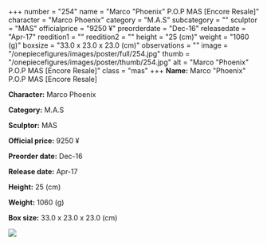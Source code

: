 +++
number = "254"
name = "Marco &#34;Phoenix&#34; P.O.P MAS [Encore Resale]"
character = "Marco Phoenix"
category = "M.A.S"
subcategory = ""
sculptor = "MAS"
officialprice = "9250 ¥"
preorderdate = "Dec-16"
releasedate = "Apr-17"
reedition1 = ""
reedition2 = ""
height = "25 (cm)"
weight = "1060 (g)"
boxsize = "33.0 x 23.0 x 23.0 (cm)"
observations = ""
image = "/onepiecefigures/images/poster/full/254.jpg"
thumb = "/onepiecefigures/images/poster/thumb/254.jpg"
alt = "Marco &#34;Phoenix&#34; P.O.P MAS [Encore Resale]"
class = "mas"
+++
**Name:** Marco &#34;Phoenix&#34; P.O.P MAS [Encore Resale]

**Character:** Marco Phoenix

**Category:** M.A.S 

**Sculptor:** MAS

**Official price:** 9250 ¥

**Preorder date:** Dec-16

**Release date:** Apr-17

**Height:** 25 (cm)

**Weight:** 1060 (g)

**Box size:** 33.0 x 23.0 x 23.0 (cm)

<img src="/onepiecefigures/images/poster/thumb/254.jpg">